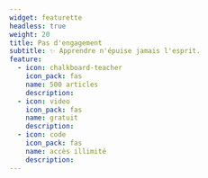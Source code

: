 ```yaml
---
widget: featurette
headless: true
weight: 20
title: Pas d'engagement
subtitle: ✨ Apprendre n'épuise jamais l'esprit.
feature:
  - icon: chalkboard-teacher
    icon_pack: fas
    name: 500 articles
    description:
  - icon: video
    icon_pack: fas
    name: gratuit
    description:
  - icon: code
    icon_pack: fas
    name: accès illimité
    description:
---
```

